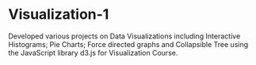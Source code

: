 # Visualization-1
Developed various projects on Data Visualizations including Interactive Histograms; Pie Charts; Force directed graphs and Collapsible Tree using the JavaScript library d3.js for Visualization Course.
